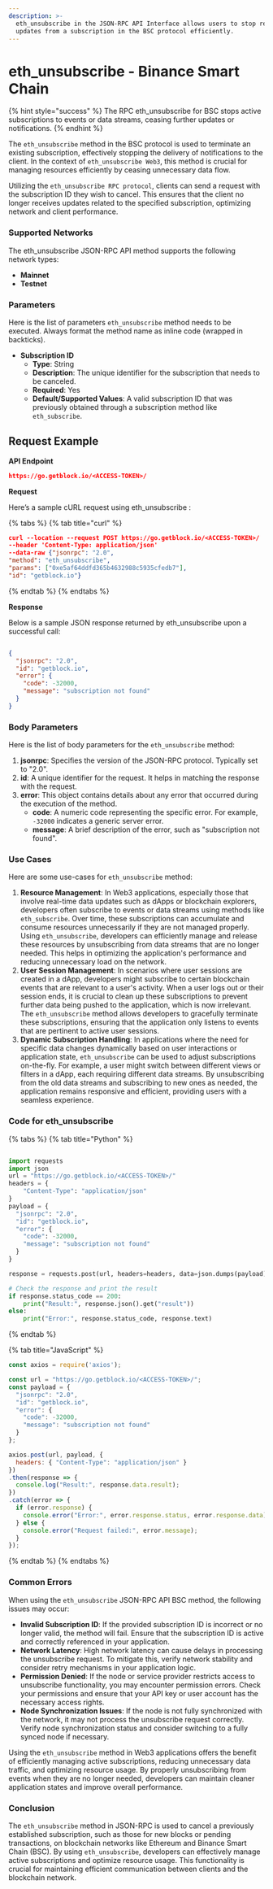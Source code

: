 ```yaml
---
description: >-
  eth_unsubscribe in the JSON-RPC API Interface allows users to stop receiving
  updates from a subscription in the BSC protocol efficiently.
---
```


# eth\_unsubscribe - Binance Smart Chain

{% hint style="success" %}
The RPC eth\_unsubscribe for BSC stops active subscriptions to events or data streams, ceasing further updates or notifications.
{% endhint %}

The `eth_unsubscribe` method in the BSC protocol is used to terminate an existing subscription, effectively stopping the delivery of notifications to the client. In the context of `eth_unsubscribe Web3`, this method is crucial for managing resources efficiently by ceasing unnecessary data flow.

Utilizing the `eth_unsubscribe RPC protocol`, clients can send a request with the subscription ID they wish to cancel. This ensures that the client no longer receives updates related to the specified subscription, optimizing network and client performance.

### Supported Networks

The eth\_unsubscribe JSON-RPC API method supports the following network types:

* **Mainnet**
* **Testnet**

### Parameters

Here is the list of parameters `eth_unsubscribe` method needs to be executed. Always format the method name as inline code (wrapped in backticks).

* **Subscription ID**
  * **Type**: String
  * **Description**: The unique identifier for the subscription that needs to be canceled.
  * **Required**: Yes
  * **Default/Supported Values**: A valid subscription ID that was previously obtained through a subscription method like `eth_subscribe`.

## Request Example

**API Endpoint**

```json
https://go.getblock.io/<ACCESS-TOKEN>/
```

**Request**

Here’s a sample cURL request using eth\_unsubscribe :

{% tabs %}
{% tab title="curl" %}
```json
curl --location --request POST https://go.getblock.io/<ACCESS-TOKEN>/
--header 'Content-Type: application/json' 
--data-raw {"jsonrpc": "2.0",
"method": "eth_unsubscribe",
"params": ["0xe5af64ddfd365b4632988c5935cfedb7"],
"id": "getblock.io"}
```
{% endtab %}
{% endtabs %}

**Response**

Below is a sample JSON response returned by eth\_unsubscribe upon a successful call:

```json

{
  "jsonrpc": "2.0",
  "id": "getblock.io",
  "error": {
    "code": -32000,
    "message": "subscription not found"
  }
}

```

### Body Parameters

Here is the list of body parameters for the `eth_unsubscribe` method:

1. **jsonrpc**: Specifies the version of the JSON-RPC protocol. Typically set to "2.0".
2. **id**: A unique identifier for the request. It helps in matching the response with the request.
3. **error**: This object contains details about any error that occurred during the execution of the method.
   * **code**: A numeric code representing the specific error. For example, `-32000` indicates a generic server error.
   * **message**: A brief description of the error, such as "subscription not found".

### Use Cases

Here are some use-cases for `eth_unsubscribe` method:

1. **Resource Management**: In Web3 applications, especially those that involve real-time data updates such as dApps or blockchain explorers, developers often subscribe to events or data streams using methods like `eth_subscribe`. Over time, these subscriptions can accumulate and consume resources unnecessarily if they are not managed properly. Using `eth_unsubscribe`, developers can efficiently manage and release these resources by unsubscribing from data streams that are no longer needed. This helps in optimizing the application's performance and reducing unnecessary load on the network.
2. **User Session Management**: In scenarios where user sessions are created in a dApp, developers might subscribe to certain blockchain events that are relevant to a user's activity. When a user logs out or their session ends, it is crucial to clean up these subscriptions to prevent further data being pushed to the application, which is now irrelevant. The `eth_unsubscribe` method allows developers to gracefully terminate these subscriptions, ensuring that the application only listens to events that are pertinent to active user sessions.
3. **Dynamic Subscription Handling**: In applications where the need for specific data changes dynamically based on user interactions or application state, `eth_unsubscribe` can be used to adjust subscriptions on-the-fly. For example, a user might switch between different views or filters in a dApp, each requiring different data streams. By unsubscribing from the old data streams and subscribing to new ones as needed, the application remains responsive and efficient, providing users with a seamless experience.

### Code for eth\_unsubscribe

{% tabs %}
{% tab title="Python" %}
```python

import requests
import json
url = "https://go.getblock.io/<ACCESS-TOKEN>/"
headers = {
    "Content-Type": "application/json"
}
payload = {
  "jsonrpc": "2.0",
  "id": "getblock.io",
  "error": {
    "code": -32000,
    "message": "subscription not found"
  }
}

response = requests.post(url, headers=headers, data=json.dumps(payload))

# Check the response and print the result
if response.status_code == 200:
    print("Result:", response.json().get("result"))
else:
    print("Error:", response.status_code, response.text)

```
{% endtab %}

{% tab title="JavaScript" %}
```javascript
const axios = require('axios');

const url = "https://go.getblock.io/<ACCESS-TOKEN>/";
const payload = {
  "jsonrpc": "2.0",
  "id": "getblock.io",
  "error": {
    "code": -32000,
    "message": "subscription not found"
  }
};

axios.post(url, payload, {
  headers: { "Content-Type": "application/json" }
})
.then(response => {
  console.log("Result:", response.data.result);
})
.catch(error => {
  if (error.response) {
    console.error("Error:", error.response.status, error.response.data);
  } else {
    console.error("Request failed:", error.message);
  }
});
```
{% endtab %}
{% endtabs %}

### Common Errors

When using the `eth_unsubscribe` JSON-RPC API BSC method, the following issues may occur:

* **Invalid Subscription ID**: If the provided subscription ID is incorrect or no longer valid, the method will fail. Ensure that the subscription ID is active and correctly referenced in your application.
* **Network Latency**: High network latency can cause delays in processing the unsubscribe request. To mitigate this, verify network stability and consider retry mechanisms in your application logic.
* **Permission Denied**: If the node or service provider restricts access to unsubscribe functionality, you may encounter permission errors. Check your permissions and ensure that your API key or user account has the necessary access rights.
* **Node Synchronization Issues**: If the node is not fully synchronized with the network, it may not process the unsubscribe request correctly. Verify node synchronization status and consider switching to a fully synced node if necessary.

Using the `eth_unsubscribe` method in Web3 applications offers the benefit of efficiently managing active subscriptions, reducing unnecessary data traffic, and optimizing resource usage. By properly unsubscribing from events when they are no longer needed, developers can maintain cleaner application states and improve overall performance.

### Conclusion

The `eth_unsubscribe` method in JSON-RPC is used to cancel a previously established subscription, such as those for new blocks or pending transactions, on blockchain networks like Ethereum and Binance Smart Chain (BSC). By using `eth_unsubscribe`, developers can effectively manage active subscriptions and optimize resource usage. This functionality is crucial for maintaining efficient communication between clients and the blockchain network.
